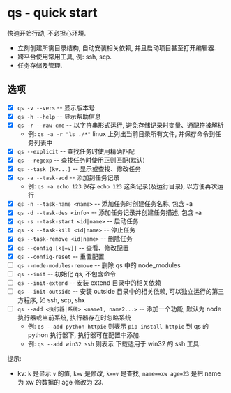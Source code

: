 # qs - quick start
快速开始行动, 不必担心环境.

- 立刻创建所需目录结构, 自动安装相关依赖, 并且启动项目甚至打开编辑器.
- 跨平台使用常用工具, 例: ssh, scp.
- 任务存储及管理.

## 选项

- [x] `qs -v --vers` -- 显示版本号
- [x] `qs -h --help` -- 显示帮助信息
- [x] `qs -r --raw-cmd` -- 以字符串形式运行, 避免存储记录时变量、通配符被解析
  - 例: `qs -a -r "ls ./*"` linux 上列出当前目录所有文件, 并保存命令到任务列表中
- [x] `qs --explicit` -- 查找任务时使用精确匹配
- [x] `qs --regexp` -- 查找任务时使用正则匹配(默认)
- [x] `qs --task [kv...]` -- 显示或查找、修改任务
- [x] `qs -a --task-add` -- 添加到任务记录
  - 例: `qs -a echo 123` 保存 `echo 123` 这条记录(及运行目录), 以方便再次运行
- [x] `qs -n --task-name <name>` -- 添加任务时创建任务名称, 包含 -a
- [x] `qs -d --task-des <info>` -- 添加任务记录并创建任务描述, 包含 -a
- [x] `qs -s --task-start <id|name>` -- 启动任务
- [x] `qs -k --task-kill <id|name>` -- 停止任务
- [x] `qs --task-remove <id|name>` -- 删除任务
- [x] `qs --config [k[=v]]` -- 查看、修改配置
- [x] `qs --config-reset` -- 重置配置
- [ ] `qs --node-modules-remove` -- 删除 qs 中的 node_modules
- [ ] `qs --init` -- 初始化 qs, 不包含命令
- [ ] `qs --init-extend` -- 安装 extend 目录中的相关依赖
- [ ] `qs --init-outside` -- 安装 outside 目录中的相关依赖, 可以独立运行的第三方程序, 如 ssh, scp, shx
- [ ] `qs --add <执行器|系统> <name1, name2...>` -- 添加一个功能, 默认为 node 执行器或当前系统, 执行器存在时忽略系统
  -  例: `qs --add python httpie` 则表示 `pip install httpie` 到 qs 的 python 执行器下, 执行器可在配置中添加.
  -  例: `qs --add win32 ssh` 则表示 下载适用于 win32 的 ssh 工具.

提示: 
  - kv: `k` 是显示 `v` 的值, `k=v` 是修改, `k==v` 是查找, `name==xw age=23` 是把 name 为 xw 的数据的 age 修改为 23.
